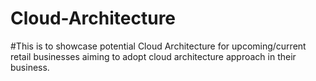 # Cloud-Architecture
#This is to showcase potential Cloud Architecture for upcoming/current retail businesses aiming to adopt cloud architecture approach in their business. 
